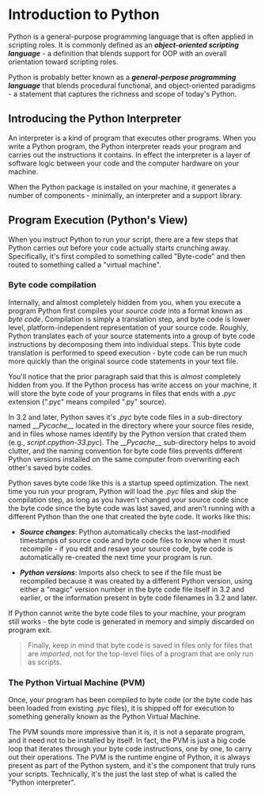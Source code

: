 # Introduction to Python

Python is a general-purpose programming language that is often applied in scripting roles. It is commonly
defined as an ***object-oriented scripting language*** - a definition that blends support for OOP with an overall
orientation toward scripting roles. 

Python is probably better known as a ***general-perpose programming language*** that blends procedural functional, and object-oriented paradigms - a statement that captures the richness and scope of today's Python.

## Introducing the Python Interpreter

An interpreter is a kind of program that executes other programs. When you write a Python program, the Python interpreter reads your program and carries out the instructions it contains. In effect the interpreter is a layer of software logic between your code and the computer hardware on your machine.

When the Python package is installed on your machine, it generates a number of components - minimally, an interpreter and a support library. 

## Program Execution (Python's View)

When you instruct Python to run your script, there are a few steps that Python carries out before your code actually starts crunching away. Specifically, it's first compiled to something called "Byte-code" and then routed to something called a "virtual machine".

### Byte code compilation

Internally, and almost completely hidden from you, when you execute a program Python first compiles your *source code* into a format known as *byte code*. Compilation is simply a translation step, and byte code is lower level, platform-independent representation of your source code. Roughly, Python translates each of your source statements into a group of byte code instructions by decomposing them into individual steps. This byte code translation is performed to speed execution - byte code can be run much more quickly than the original source code statements in your text file.

You'll notice that the prior paragraph said that this is *almost* completely hidden from you. If the Python process has write access on your machine, it will store the byte code of your programs in files that ends with a *.pyc* extension (".pyc" means compiled ".py" source).

In 3.2 and later, Python saves it's *.pyc* byte code files in a sub-directory named \_\_*Pycache*__ located in the directory where your source files reside, and in files whose names identify by the Python version that crated them (e.g., *script.cpython-33.pyc*). The \_\_*Pycache*__ sub-directory helps to avoid clutter, and the naming convention for byte code files prevents different Python versions installed on the same computer from overwriting each other's saved byte codes.

Python saves byte code like this is a startup speed optimization. The next time you run your program, Python will load the *.pyc* files and skip the compilation step, as long as you haven't changed your source code since the byte code since the byte code was last saved, and aren't running with a different Python than the one that created the byte code. It works like this:

- ***Source changes***: Python automatically checks the last-modified timestamps of source code and byte code files to know when it must recompile - if you edit and resave your source code, byte code is automatically re-created the next time your program is run.

- ***Python versions***: Imports also check to see if the file must be recompiled because it was created by a different Python version, using either a "magic" version number in the byte code file itself in 3.2 and earlier, or the information present in byte code filenames in 3.2 and later.

If Python cannot write the byte code files to your machine, your program still works - the byte code is generated in memory and simply discarded on program exit.

> Finally, keep in mind that byte code is saved in files only for files that are *imported*, not for the top-level files of a program that are only run as scripts.

### The Python Virtual Machine (PVM)

Once, your program has been compiled to byte code (or the byte code has been loaded from existing *.pyc* files), it is shipped off for execution to something generally known as the Python Virtual Machine.

The PVM sounds more impressive than it is, it is not a separate program, and it need not to be installed by itself. In fact, the PVM is just a big code loop that iterates through your byte code instructions, one by one, to carry out their operations. The PVM is the runtime engine of Python, it is always present as part of the Python system, and it's the component that truly runs your scripts. Technically, it's the just the last step of what is called the "Python interpreter".

